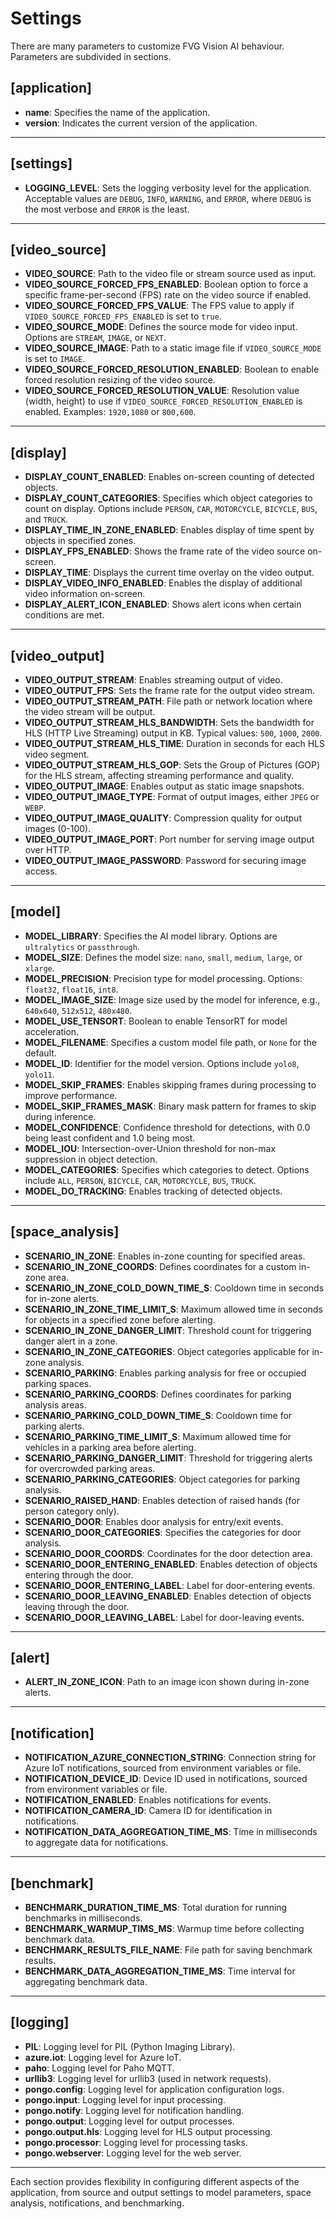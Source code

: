 # Settings

There are many parameters to customize FVG Vision AI behaviour. Parameters are subdivided in sections.

## [application]

- **name**: Specifies the name of the application.
- **version**: Indicates the current version of the application.

---

## [settings]

- **LOGGING_LEVEL**: Sets the logging verbosity level for the application. Acceptable values are `DEBUG`, `INFO`,
  `WARNING`, and `ERROR`, where `DEBUG` is the most verbose and `ERROR` is the least.

---

## [video_source]

- **VIDEO_SOURCE**: Path to the video file or stream source used as input.
- **VIDEO_SOURCE_FORCED_FPS_ENABLED**: Boolean option to force a specific frame-per-second (FPS) rate on the video
  source if enabled.
- **VIDEO_SOURCE_FORCED_FPS_VALUE**: The FPS value to apply if `VIDEO_SOURCE_FORCED_FPS_ENABLED` is set to `true`.
- **VIDEO_SOURCE_MODE**: Defines the source mode for video input. Options are `STREAM`, `IMAGE`, or `NEXT`.
- **VIDEO_SOURCE_IMAGE**: Path to a static image file if `VIDEO_SOURCE_MODE` is set to `IMAGE`.
- **VIDEO_SOURCE_FORCED_RESOLUTION_ENABLED**: Boolean to enable forced resolution resizing of the video source.
- **VIDEO_SOURCE_FORCED_RESOLUTION_VALUE**: Resolution value (width, height) to use if
  `VIDEO_SOURCE_FORCED_RESOLUTION_ENABLED` is enabled. Examples: `1920,1080` or `800,600`.

---

## [display]

- **DISPLAY_COUNT_ENABLED**: Enables on-screen counting of detected objects.
- **DISPLAY_COUNT_CATEGORIES**: Specifies which object categories to count on display. Options include `PERSON`, `CAR`,
  `MOTORCYCLE`, `BICYCLE`, `BUS`, and `TRUCK`.
- **DISPLAY_TIME_IN_ZONE_ENABLED**: Enables display of time spent by objects in specified zones.
- **DISPLAY_FPS_ENABLED**: Shows the frame rate of the video source on-screen.
- **DISPLAY_TIME**: Displays the current time overlay on the video output.
- **DISPLAY_VIDEO_INFO_ENABLED**: Enables the display of additional video information on-screen.
- **DISPLAY_ALERT_ICON_ENABLED**: Shows alert icons when certain conditions are met.

---

## [video_output]

- **VIDEO_OUTPUT_STREAM**: Enables streaming output of video.
- **VIDEO_OUTPUT_FPS**: Sets the frame rate for the output video stream.
- **VIDEO_OUTPUT_STREAM_PATH**: File path or network location where the video stream will be output.
- **VIDEO_OUTPUT_STREAM_HLS_BANDWIDTH**: Sets the bandwidth for HLS (HTTP Live Streaming) output in KB. Typical values:
  `500`, `1000`, `2000`.
- **VIDEO_OUTPUT_STREAM_HLS_TIME**: Duration in seconds for each HLS video segment.
- **VIDEO_OUTPUT_STREAM_HLS_GOP**: Sets the Group of Pictures (GOP) for the HLS stream, affecting streaming performance
  and quality.
- **VIDEO_OUTPUT_IMAGE**: Enables output as static image snapshots.
- **VIDEO_OUTPUT_IMAGE_TYPE**: Format of output images, either `JPEG` or `WEBP`.
- **VIDEO_OUTPUT_IMAGE_QUALITY**: Compression quality for output images (0-100).
- **VIDEO_OUTPUT_IMAGE_PORT**: Port number for serving image output over HTTP.
- **VIDEO_OUTPUT_IMAGE_PASSWORD**: Password for securing image access.

---

## [model]

- **MODEL_LIBRARY**: Specifies the AI model library. Options are `ultralytics` or `passthrough`.
- **MODEL_SIZE**: Defines the model size: `nano`, `small`, `medium`, `large`, or `xlarge`.
- **MODEL_PRECISION**: Precision type for model processing. Options: `float32`, `float16`, `int8`.
- **MODEL_IMAGE_SIZE**: Image size used by the model for inference, e.g., `640x640`, `512x512`, `480x480`.
- **MODEL_USE_TENSORT**: Boolean to enable TensorRT for model acceleration.
- **MODEL_FILENAME**: Specifies a custom model file path, or `None` for the default.
- **MODEL_ID**: Identifier for the model version. Options include `yolo8`, `yolo11`.
- **MODEL_SKIP_FRAMES**: Enables skipping frames during processing to improve performance.
- **MODEL_SKIP_FRAMES_MASK**: Binary mask pattern for frames to skip during inference.
- **MODEL_CONFIDENCE**: Confidence threshold for detections, with 0.0 being least confident and 1.0 being most.
- **MODEL_IOU**: Intersection-over-Union threshold for non-max suppression in object detection.
- **MODEL_CATEGORIES**: Specifies which categories to detect. Options include `ALL`, `PERSON`, `BICYCLE`, `CAR`,
  `MOTORCYCLE`, `BUS`, `TRUCK`.
- **MODEL_DO_TRACKING**: Enables tracking of detected objects.

---

## [space_analysis]

- **SCENARIO_IN_ZONE**: Enables in-zone counting for specified areas.
- **SCENARIO_IN_ZONE_COORDS**: Defines coordinates for a custom in-zone area.
- **SCENARIO_IN_ZONE_COLD_DOWN_TIME_S**: Cooldown time in seconds for in-zone alerts.
- **SCENARIO_IN_ZONE_TIME_LIMIT_S**: Maximum allowed time in seconds for objects in a specified zone before alerting.
- **SCENARIO_IN_ZONE_DANGER_LIMIT**: Threshold count for triggering danger alert in a zone.
- **SCENARIO_IN_ZONE_CATEGORIES**: Object categories applicable for in-zone analysis.
- **SCENARIO_PARKING**: Enables parking analysis for free or occupied parking spaces.
- **SCENARIO_PARKING_COORDS**: Defines coordinates for parking analysis areas.
- **SCENARIO_PARKING_COLD_DOWN_TIME_S**: Cooldown time for parking alerts.
- **SCENARIO_PARKING_TIME_LIMIT_S**: Maximum allowed time for vehicles in a parking area before alerting.
- **SCENARIO_PARKING_DANGER_LIMIT**: Threshold for triggering alerts for overcrowded parking areas.
- **SCENARIO_PARKING_CATEGORIES**: Object categories for parking analysis.
- **SCENARIO_RAISED_HAND**: Enables detection of raised hands (for person category only).
- **SCENARIO_DOOR**: Enables door analysis for entry/exit events.
- **SCENARIO_DOOR_CATEGORIES**: Specifies the categories for door analysis.
- **SCENARIO_DOOR_COORDS**: Coordinates for the door detection area.
- **SCENARIO_DOOR_ENTERING_ENABLED**: Enables detection of objects entering through the door.
- **SCENARIO_DOOR_ENTERING_LABEL**: Label for door-entering events.
- **SCENARIO_DOOR_LEAVING_ENABLED**: Enables detection of objects leaving through the door.
- **SCENARIO_DOOR_LEAVING_LABEL**: Label for door-leaving events.

---

## [alert]

- **ALERT_IN_ZONE_ICON**: Path to an image icon shown during in-zone alerts.

---

## [notification]

- **NOTIFICATION_AZURE_CONNECTION_STRING**: Connection string for Azure IoT notifications, sourced from environment
  variables or file.
- **NOTIFICATION_DEVICE_ID**: Device ID used in notifications, sourced from environment variables or file.
- **NOTIFICATION_ENABLED**: Enables notifications for events.
- **NOTIFICATION_CAMERA_ID**: Camera ID for identification in notifications.
- **NOTIFICATION_DATA_AGGREGATION_TIME_MS**: Time in milliseconds to aggregate data for notifications.

---

## [benchmark]

- **BENCHMARK_DURATION_TIME_MS**: Total duration for running benchmarks in milliseconds.
- **BENCHMARK_WARMUP_TIMS_MS**: Warmup time before collecting benchmark data.
- **BENCHMARK_RESULTS_FILE_NAME**: File path for saving benchmark results.
- **BENCHMARK_DATA_AGGREGATION_TIME_MS**: Time interval for aggregating benchmark data.

---

## [logging]

- **PIL**: Logging level for PIL (Python Imaging Library).
- **azure.iot**: Logging level for Azure IoT.
- **paho**: Logging level for Paho MQTT.
- **urllib3**: Logging level for urllib3 (used in network requests).
- **pongo.config**: Logging level for application configuration logs.
- **pongo.input**: Logging level for input processing.
- **pongo.notify**: Logging level for notification handling.
- **pongo.output**: Logging level for output processes.
- **pongo.output.hls**: Logging level for HLS output processing.
- **pongo.processor**: Logging level for processing tasks.
- **pongo.webserver**: Logging level for the web server.

---

Each section provides flexibility in configuring different aspects of the application, from source and output settings
to model parameters, space analysis, notifications, and benchmarking.
